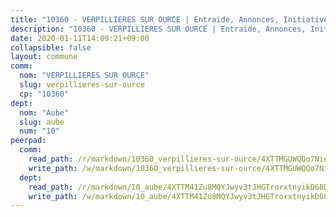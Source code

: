 ```yaml
---
title: "10360 - VERPILLIERES SUR OURCE | Entraide, Annonces, Initiatives"
description: "10360 - VERPILLIERES SUR OURCE | Entraide, Annonces, Initiatives"
date: 2020-01-11T14:09:21+09:00
collapsible: false
layout: commune
comm:
  nom: "VERPILLIERES SUR OURCE"
  slug: verpillieres-sur-ource
  cp: "10360"
dept:
  nom: "Aube"
  slug: aube
  num: "10"
peerpad:
  comm:
    read_path: /r/markdown/10360_verpillieres-sur-ource/4XTTMGUWQQo7NieqSWBrYUiLxHZZgYoz5wNuuczKtXwLPWtiE
    write_path: /w/markdown/10360_verpillieres-sur-ource/4XTTMGUWQQo7NieqSWBrYUiLxHZZgYoz5wNuuczKtXwLPWtiE-K3TgV872wWth6nSrooaQwWDLdSKXunkxTyxbQFFz5VTdsd2LQhZcmcGrrw1cMSSsLUWVPdTQk65sQbkeMJYaQfYBXKy585wduAEEdj19TmRFuRipTKpNRaXVaHBgAHHjB3uPLTSa
  dept:
    read_path: /r/markdown/10_aube/4XTTM41Zu8MQYJwyv3tJHGTrorxtnyikD68DsVemyiZk3ThMz
    write_path: /w/markdown/10_aube/4XTTM41Zu8MQYJwyv3tJHGTrorxtnyikD68DsVemyiZk3ThMz-K3TgTmGUJaeXhcyrKr3gXoqmq82GkfYoTwSCbr39jXo2qoiz4eMZ1zWf94tEK8PkgCEQwZ6j878iec7q7nyW22BbTVtKr2C3mJwkjMoqhPxRA9brvyfx2cZBiMVgJntTtrf7GrDW
---
```


